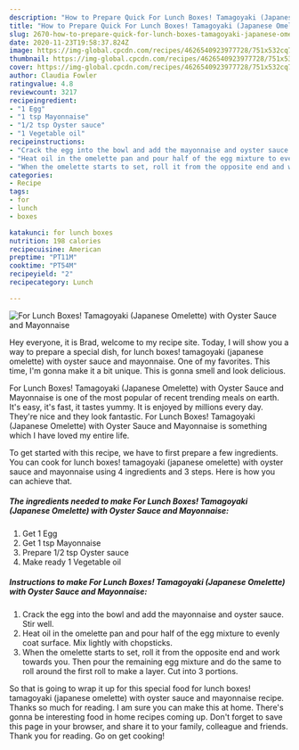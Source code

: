 ```yaml
---
description: "How to Prepare Quick For Lunch Boxes! Tamagoyaki (Japanese Omelette) with Oyster Sauce and Mayonnaise"
title: "How to Prepare Quick For Lunch Boxes! Tamagoyaki (Japanese Omelette) with Oyster Sauce and Mayonnaise"
slug: 2670-how-to-prepare-quick-for-lunch-boxes-tamagoyaki-japanese-omelette-with-oyster-sauce-and-mayonnaise
date: 2020-11-23T19:58:37.824Z
image: https://img-global.cpcdn.com/recipes/4626540923977728/751x532cq70/for-lunch-boxes-tamagoyaki-japanese-omelette-with-oyster-sauce-and-mayonnaise-recipe-main-photo.jpg
thumbnail: https://img-global.cpcdn.com/recipes/4626540923977728/751x532cq70/for-lunch-boxes-tamagoyaki-japanese-omelette-with-oyster-sauce-and-mayonnaise-recipe-main-photo.jpg
cover: https://img-global.cpcdn.com/recipes/4626540923977728/751x532cq70/for-lunch-boxes-tamagoyaki-japanese-omelette-with-oyster-sauce-and-mayonnaise-recipe-main-photo.jpg
author: Claudia Fowler
ratingvalue: 4.8
reviewcount: 3217
recipeingredient:
- "1 Egg"
- "1 tsp Mayonnaise"
- "1/2 tsp Oyster sauce"
- "1 Vegetable oil"
recipeinstructions:
- "Crack the egg into the bowl and add the mayonnaise and oyster sauce. Stir well."
- "Heat oil in the omelette pan and pour half of the egg mixture to evenly coat surface. Mix lightly with chopsticks."
- "When the omelette starts to set, roll it from the opposite end and work towards you. Then pour the remaining egg mixture and do the same to roll around the first roll to make a layer. Cut into 3 portions."
categories:
- Recipe
tags:
- for
- lunch
- boxes

katakunci: for lunch boxes 
nutrition: 198 calories
recipecuisine: American
preptime: "PT11M"
cooktime: "PT54M"
recipeyield: "2"
recipecategory: Lunch

---
```



![For Lunch Boxes! Tamagoyaki (Japanese Omelette) with Oyster Sauce and Mayonnaise](https://img-global.cpcdn.com/recipes/4626540923977728/751x532cq70/for-lunch-boxes-tamagoyaki-japanese-omelette-with-oyster-sauce-and-mayonnaise-recipe-main-photo.jpg)

Hey everyone, it is Brad, welcome to my recipe site. Today, I will show you a way to prepare a special dish, for lunch boxes! tamagoyaki (japanese omelette) with oyster sauce and mayonnaise. One of my favorites. This time, I'm gonna make it a bit unique. This is gonna smell and look delicious.

For Lunch Boxes! Tamagoyaki (Japanese Omelette) with Oyster Sauce and Mayonnaise is one of the most popular of recent trending meals on earth. It's easy, it's fast, it tastes yummy. It is enjoyed by millions every day. They're nice and they look fantastic. For Lunch Boxes! Tamagoyaki (Japanese Omelette) with Oyster Sauce and Mayonnaise is something which I have loved my entire life.




To get started with this recipe, we have to first prepare a few ingredients. You can cook for lunch boxes! tamagoyaki (japanese omelette) with oyster sauce and mayonnaise using 4 ingredients and 3 steps. Here is how you can achieve that.

<!--inarticleads1-->

##### The ingredients needed to make For Lunch Boxes! Tamagoyaki (Japanese Omelette) with Oyster Sauce and Mayonnaise:

1. Get 1 Egg
1. Get 1 tsp Mayonnaise
1. Prepare 1/2 tsp Oyster sauce
1. Make ready 1 Vegetable oil




<!--inarticleads2-->

##### Instructions to make For Lunch Boxes! Tamagoyaki (Japanese Omelette) with Oyster Sauce and Mayonnaise:

1. Crack the egg into the bowl and add the mayonnaise and oyster sauce. Stir well.
1. Heat oil in the omelette pan and pour half of the egg mixture to evenly coat surface. Mix lightly with chopsticks.
1. When the omelette starts to set, roll it from the opposite end and work towards you. Then pour the remaining egg mixture and do the same to roll around the first roll to make a layer. Cut into 3 portions.




So that is going to wrap it up for this special food for lunch boxes! tamagoyaki (japanese omelette) with oyster sauce and mayonnaise recipe. Thanks so much for reading. I am sure you can make this at home. There's gonna be interesting food in home recipes coming up. Don't forget to save this page in your browser, and share it to your family, colleague and friends. Thank you for reading. Go on get cooking!
